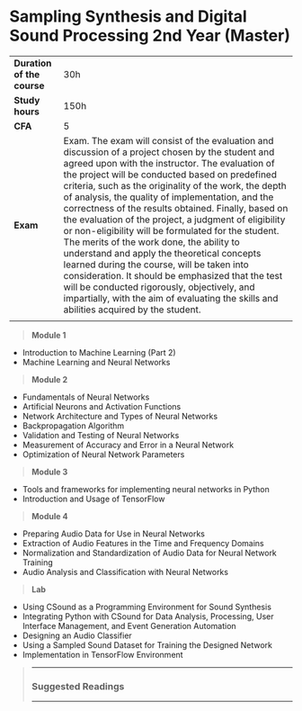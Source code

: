 # **Sampling Synthesis and Digital Sound Processing 2nd Year (Master)**  

|                          |     |
|:-------------------------|:----|  
|**Duration of the course**|30h  |
|**Study hours**           |150h |
|**CFA**                   |5    |
|**Exam**                  |Exam. The exam will consist of the evaluation and discussion of a project chosen by the student and agreed upon with the instructor. The evaluation of the project will be conducted based on predefined criteria, such as the originality of the work, the depth of analysis, the quality of implementation, and the correctness of the results obtained. Finally, based on the evaluation of the project, a judgment of eligibility or non-eligibility will be formulated for the student. The merits of the work done, the ability to understand and apply the theoretical concepts learned during the course, will be taken into consideration. It should be emphasized that the test will be conducted rigorously, objectively, and impartially, with the aim of evaluating the skills and abilities acquired by the student.|
|                          |     |


> **Module 1**
- Introduction to Machine Learning (Part 2)  
- Machine Learning and Neural Networks  

> **Module 2**  
- Fundamentals of Neural Networks  
- Artificial Neurons and Activation Functions  
- Network Architecture and Types of Neural Networks  
- Backpropagation Algorithm  
- Validation and Testing of Neural Networks  
- Measurement of Accuracy and Error in a Neural Network  
- Optimization of Neural Network Parameters  

> **Module 3**  
- Tools and frameworks for implementing neural networks in Python  
- Introduction and Usage of TensorFlow  


> **Module 4** 
- Preparing Audio Data for Use in Neural Networks  
- Extraction of Audio Features in the Time and Frequency Domains  
- Normalization and Standardization of Audio Data for Neural Network Training  
- Audio Analysis and Classification with Neural Networks  


> **Lab**  
- Using CSound as a Programming Environment for Sound Synthesis  
- Integrating Python with CSound for Data Analysis, Processing, User Interface Management, and Event Generation Automation  
- Designing an Audio Classifier  
- Using a Sampled Sound Dataset for Training the Designed Network  
- Implementation in TensorFlow Environment  

>---
>### **Suggested Readings**  
>
>
>---